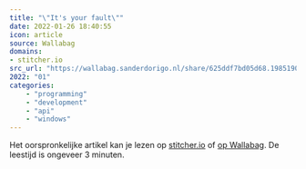 ```yaml
---
title: "\"It's your fault\""
date: 2022-01-26 18:40:55
icon: article
source: Wallabag
domains:
- stitcher.io
src_url: "https://wallabag.sanderdorigo.nl/share/625ddf7bd05d68.19851901"
2022: "01"
categories:
    - "programming"
    - "development"
    - "api"
    - "windows"
---
```

Het oorspronkelijke artikel kan je lezen op [stitcher.io](https://stitcher.io/blog/its-your-fault) of [op Wallabag](https://wallabag.sanderdorigo.nl/share/625ddf7bd05d68.19851901). De leestijd is ongeveer 3 minuten.